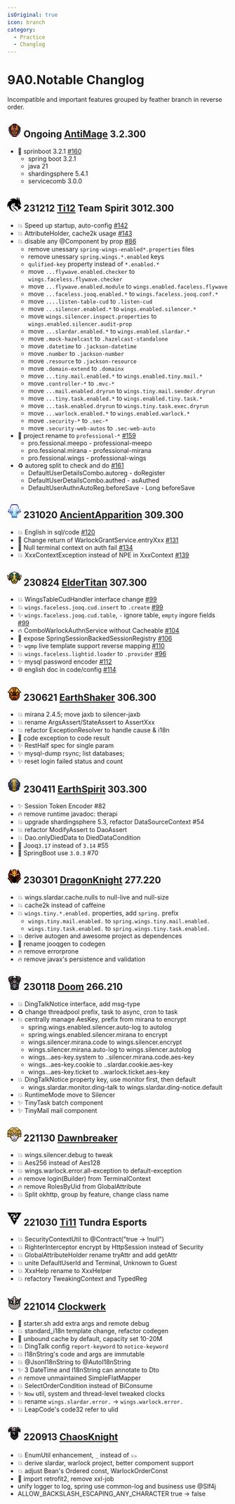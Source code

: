 ```yaml
---
isOriginal: true
icon: branch
category:
  - Practice
  - Changlog
---
```


# 9A0.Notable Changlog

Incompatible and important features grouped by feather branch in reverse order.

[AntiMage]: https://github.com/trydofor/professional-wings/tree/feature/AntiMage
[Ti12]: https://github.com/trydofor/professional-wings/tree/c272b418391197f09eb5e215e8a7735d645f3dc3
[AncientApparition]: https://github.com/trydofor/professional-wings/tree/1b22fd7f02793673ef27187fdd7ca8f02671c4dd
[ElderTitan]: https://github.com/trydofor/professional-wings/tree/262d8f2423fc4e3b11df1fb6a633e6864624d9ed
[EarthShaker]: https://github.com/trydofor/professional-wings/tree/62d19e764b467e98056fc6409894c57f32f62bc6
[EarthSpirit]: https://github.com/trydofor/professional-wings/tree/11fac72e6e7376d95de7444cfb472f48e14d6643
[DragonKnight]: https://github.com/trydofor/professional-wings/tree/337162eb619aa57112c73c08c5ef1386d64e4d2b
[Doom]: https://github.com/trydofor/professional-wings/tree/2ed42921c0a460f5caf6144378ff1c927cc8d093
[Dawnbreaker]: https://github.com/trydofor/professional-wings/tree/7a681ea30f77399bfc8461b4d1249b45eea6e8e8
[Ti11]: https://github.com/trydofor/professional-wings/tree/760f545810420084733f7d8aa9390fdbb6b71246
[Clockwerk]: https://github.com/trydofor/professional-wings/tree/4ff27bf31299303956b5e63999a3183d2c474d36
[ChaosKnight]: https://github.com/trydofor/professional-wings/tree/731a61c9aea5f5c7bbc6a0ce69f379f14b85a0c9

## ![Anti-Mage](/antimage_minimap_icon.png) Ongoing [AntiMage] 3.2.300

* 📌 sprinboot 3.2.1 [#160](https://github.com/trydofor/professional-wings/issues/160)
  - spring boot 3.2.1
  - java 21
  - shardingsphere 5.4.1
  - servicecomb 3.0.0

## ![Ti12](/team_icon_team_spirit.png) 231212 [Ti12] Team Spirit 3012.300

* 💥 Speed up startup, auto-config [#142](https://github.com/trydofor/professional-wings/issues/142)
* 💥 AttributeHolder, cache2k usage [#143](https://github.com/trydofor/professional-wings/issues/143)
* 💥 disable any @Component by prop [#86](https://github.com/trydofor/professional-wings/issues/86)
  - remove unessary `spring-wings-enabled*.properties` files
  - remove unessary `spring.wings.*.enabled` keys
  - `qulified-key` property instead of `*.enabled.*`
  - move `...flywave.enabled.checker` to `wings.faceless.flywave.checker`
  - move `...flywave.enabled.module` to `wings.enabled.faceless.flywave`
  - move `...faceless.jooq.enabled.*` to `wings.faceless.jooq.conf.*`
  - move `....listen-table-cud` to `.listen-cud`
  - move `...silencer.enabled.*` to `wings.enabled.silencer.*`
  - move `wings.silencer.inspect.properties` to `wings.enabled.silencer.audit-prop`
  - move `...slardar.enabled.*` to `wings.enabled.slardar.*`
  - move `.mock-hazelcast` to `.hazelcast-standalone`
  - move `.datetime` to `.jackson-datetime`
  - move `.number` to `.jackson-number`
  - move `.resource` to `.jackson-resource`
  - move `.domain-extend` to `.domainx`
  - move `...tiny.mail.enabled.*` to `wings.enabled.tiny.mail.*`
  - move `.controller-*` to `.mvc-*`
  - move `...mail.enabled.dryrun` to `wings.tiny.mail.sender.dryrun`
  - move `...tiny.task.enabled.*` to `wings.enabled.tiny.task.*`
  - move `...task.enabled.dryrun` to `wings.tiny.task.exec.dryrun`
  - move `...warlock.enabled.*` to `wings.enabled.warlock.*`
  - move `.security-*` to `.sec-*`
  - move `.security-web-autos` to `.sec-web-auto`
* 🚚 project rename to `professional-*` [#159](https://github.com/trydofor/professional-wings/issues/159)
  - pro.fessional.meepo - professional-meepo
  - pro.fessional.mirana - professional-mirana
  - pro.fessional.wings - professional-wings
* ♻️ autoreg split to check and do [#161](https://github.com/trydofor/professional-wings/issues/161)
  - DefaultUserDetailsCombo.autoreg - doRegister
  - DefaultUserDetailsCombo.authed - asAuthed
  - DefaultUserAuthnAutoReg.beforeSave - Long beforeSave

## ![Ancient Apparition](/ancientapparition_minimap_icon.png) 231020 [AncientApparition] 309.300

* 💥 English in sql/code [#120](https://github.com/trydofor/professional-wings/issues/120)
* 🐛 Change return of WarlockGrantService.entryXxx [#131](https://github.com/trydofor/professional-wings/issues/131)
* 🐛 Null terminal context on auth fail [#134](https://github.com/trydofor/professional-wings/issues/134)
* 💥 XxxContextException instead of NPE in XxxContext [#139](https://github.com/trydofor/professional-wings/issues/139)

## ![Elder Titan](/eldertitan_minimap_icon.png) 230824 [ElderTitan] 307.300

* 💥 WingsTableCudHandler interface change [#99](https://github.com/trydofor/professional-wings/issues/99)
* 💥 `wings.faceless.jooq.cud.insert` to `.create` [#99](https://github.com/trydofor/professional-wings/issues/99)
* ✨ `wings.faceless.jooq.cud.table`, `-` ignore table, `empty` ingore fields [#99](https://github.com/trydofor/professional-wings/issues/99)
* 🔥 ComboWarlockAuthnService without Cacheable [#104](https://github.com/trydofor/professional-wings/issues/104)
* 🐛 expose SpringSessionBackedSessionRegistry [#106](https://github.com/trydofor/professional-wings/issues/106)
* ✨ `wgmp` live template support reverse mapping [#110](https://github.com/trydofor/professional-wings/issues/110)
* 💥 `wings.faceless.lightid.loader` to `.provider` [#96](https://github.com/trydofor/professional-wings/issues/96)
* ✨ mysql password encoder [#112](https://github.com/trydofor/professional-wings/issues/112)
* 🌐 english doc in code/config [#114](https://github.com/trydofor/professional-wings/issues/114)

## ![Earthshaker](/earthshaker_minimap_icon.png) 230621 [EarthShaker] 306.300

* 💥 mirana 2.4.5; move jaxb to silencer-jaxb
* 💥 rename ArgsAssert/StateAssert to AssertXxx
* 💥 refactor ExceptionResolver to handle cause & i18n
* 🐛 code exception to code result
* ✨ RestHalf spec for single param
* ✨ mysql-dump rsync; list databases;
* ✨ reset login failed status and count

## ![Earth Spirit](/earthspirit_minimap_icon.png) 230411 [EarthSpirit] 303.300

* ✨ Session Token Encoder #82
* 🔥 remove runtime javadoc: therapi
* 💥 upgrade shardingsphere 5.3, refactor DataSourceContext #54
* 💥 refactor ModifyAssert to DaoAssert
* 💥 Dao.onlyDiedData to DiedDataCondition
* 📌 Jooq`3.17` instead of `3.14` #55
* 📌 SpringBoot use `3.0.3` #70

## ![Dragon Knight](/dragonknight_minimap_icon.png) 230301 [DragonKnight] 277.220

* 💥 wings.slardar.cache.nulls to null-live and null-size
* 💥 cache2k instead of caffeine
* 💥 `wings.tiny.*.enabled.` properties, add `spring.` prefix
  - `wings.tiny.mail.enabled.` to `spring.wings.tiny.mail.enabled.`
  - `wings.tiny.task.enabled.` to `spring.wings.tiny.task.enabled.`
* 💥 derive autogen and awesome project as dependences
* 🚚 rename jooqgen to codegen
* 🔥 remove errorprone
* 🔥 remove javax's persistence and validation

## ![Doom](/doom_minimap_icon.png) 230118 [Doom] 266.210

* 💥 DingTalkNotice interface, add msg-type
* ♻️ change threadpool prefix, task to async, cron to task
* 💥 centrally manage AesKey, prefix from mirana to encrypt
  - spring.wings.enabled.silencer.auto-log to autolog
  - spring.wings.enabled.silencer.mirana to encrypt
  - wings.silencer.mirana.code to wings.silencer.encrypt
  - wings.silencer.mirana.auto-log to wings.silencer.autolog
  - wings...aes-key.system to ..silencer.mirana.code.aes-key
  - wings...aes-key.cookie to ..slardar.cookie.aes-key
  - wings...aes-key.ticket to ..warlock.ticket.aes-key
* 💥 DingTalkNotice property key, use monitor first, then default
  - wings.slardar.monitor.ding-talk to wings.slardar.ding-notice.default
* 💥 RuntimeMode move to Silencer
* ✨ TinyTask batch component
* ✨ TinyMail mail component

## ![Dawnbreaker](/dawnbreaker_minimap_icon.png) 221130 [Dawnbreaker]

* 💥 wings.silencer.debug to tweak
* 💥 Aes256 instead of Aes128
* 💥 wings.warlock.error.all-exception to default-exception
* 🔥 remove login(Builder) from TerminalContext
* 🔥 remove RolesByUid from GlobalAttribute
* 💥 Split okhttp, group by feature, change class name

## ![Ti11](/team_logo_tundra_esports.png) 221030 [Ti11] Tundra Esports

* 💥 SecurityContextUtil to @Contract("true -> !null")
* 💥 RighterInterceptor encrypt by HttpSession instead of Security
* 💥 GlobalAttributeHolder rename tryAttr and add getAttr
* 💥 unite DefaultUserId and Terminal, Unknown to Guest
* 💥 XxxHelp rename to XxxHelper
* 💥 refactory TweakingContext and TypedReg

## ![Clockwerk](/clockwerk_minimap_icon.png) 221014 [Clockwerk]

* 🚀 starter.sh add extra args and remote debug
* 💥 standard_i18n template change, refactor codegen
* 🔧 unbound cache by default, capacity set 10-20M
* 💥 DingTalk config `report-keyword` to `notice-keyword`
* 💥 I18nString's code and args are immutable
* 💥 @JsonI18nString to @AutoI18nString
* ✨ 3 DateTime and I18nString can annotate to Dto
* 🔥 remove unmaintained SimpleFlatMapper
* 💥 SelectOrderCondition instead of BiConsume
* ✨ `Now` util, system and thread-level tweaked clocks
* 💥 rename `wings.slardar.error.` → `wings.warlock.error.`
* 💥 LeapCode's code32 refer to ulid

## ![Chaos Knight](/chaosknight_minimap_icon.png) 220913 [ChaosKnight]

* 💥 EnumUtil enhancement, `_` instead of `𓃬`
* 💥 derive slardar, warlock project, better compoment support
* 💥 adjust Bean's Ordered const, WarlockOrderConst
* 📌 import retrofit2, remove xxl-job
* unify logger to log, spring use common-log and business use @Slf4j
* ALLOW_BACKSLASH_ESCAPING_ANY_CHARACTER true → false

